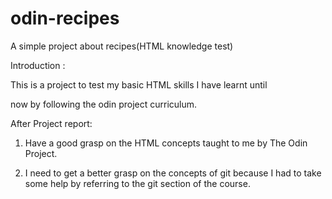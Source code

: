# odin-recipes

A simple project about recipes(HTML knowledge test)

Introduction :

This is a project to test my basic HTML skills I have learnt until 

now by following the odin project curriculum.

After Project report:

1. Have a good grasp on the HTML concepts taught to me by The Odin Project.

2. I need to get a better grasp on the concepts of git because I had to take some help by referring to the git section of the course.

